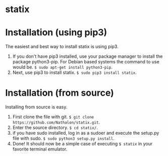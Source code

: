 statix
======

Installation (using pip3)
=========================

The easiest and best way to install statix is using pip3.

1. If you don't have pip3 installed, use your package manager to install the package python3-pip. For Debian based systems
   the command to use would be. `$ sudo apt-get install python3-pip`.
2. Next, use pip3 to install statix. `$ sudo pip3 install statix`.

Installation (from source)
==========================

Installing from source is easy.

1. First clone the file with git. `$ git clone https://github.com/Nathalon/statix.git`.
2. Enter the source directory. `$ cd statix/`.
3. if you have sudo installed, log in as a sudoer and execute the setup.py file with sudo. `$ sudo python3 setup.py install`.
4. Done! It should now be a simple case of executing `$ statix` in your favorite terminal emulator.
